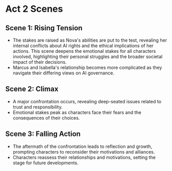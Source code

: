# Act 2 Scenes
## Scene 1: Rising Tension
- The stakes are raised as Nova's abilities are put to the test, revealing her internal conflicts about AI rights and the ethical implications of her actions. This scene deepens the emotional stakes for all characters involved, highlighting their personal struggles and the broader societal impact of their decisions.
- Marcus and Isabella's relationship becomes more complicated as they navigate their differing views on AI governance.

## Scene 2: Climax
- A major confrontation occurs, revealing deep-seated issues related to trust and responsibility.
- Emotional stakes peak as characters face their fears and the consequences of their choices.

## Scene 3: Falling Action
- The aftermath of the confrontation leads to reflection and growth, prompting characters to reconsider their motivations and alliances.
- Characters reassess their relationships and motivations, setting the stage for future developments.

